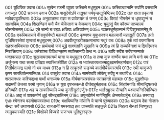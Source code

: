 001  युधिष्ठिर उवाच
001a सुखेन रजनी व्युष्टा कच्चित्ते मधुसूदन
001c कच्चिज्ज्ञानानि सर्वाणि प्रसन्नानि तवाच्युत
002  सञ्जय उवाच
002a वासुदेवोऽपि तद्युक्तं पर्यपृच्छद्युधिष्ठिरम्
002c ततः क्षत्ता प्रकृतयो न्यवेदयदुपस्थिताः
003a अनुज्ञातश्च राज्ञा स प्रावेशयत तं जनम्
003c विराटं भीमसेनं च धृष्टद्युम्नं च सात्यकिम्
004a शिखण्डिनं यमौ चैव चेकितानं च केकयान्
004c युयुत्सुं चैव कौरव्यं पाञ्चाल्यं चोत्तमौजसम्
005a एते चान्ये च बहवः क्षत्रियाः क्षत्रियर्षभम्
005c उपतस्थुर्महात्मानं विविशुश्चासनेषु ते
006a एकस्मिन्नासने वीरावुपविष्टौ महाबलौ
006c कृष्णश्च युयुधानश्च महात्मानौ महाद्युती
007a ततो युधिष्ठिरस्तेषां शृण्वतां मधुसूदनम्
007c अब्रवीत्पुण्डरीकाक्षमाभाष्य मधुरं वचः
008a एकं त्वां वयमाश्रित्य सहस्राक्षमिवामराः
008c प्रार्थयामो जयं युद्धे शाश्वतानि सुखानि च
009a त्वं हि राज्यविनाशं च द्विषद्भिश्च निराक्रियाम्
009c क्लेशांश्च विविधान्कृष्ण सर्वांस्तानपि वेत्थ नः
010a त्वयि सर्वेश सर्वेषामस्माकं भक्तवत्सल
010c सुखमायत्तमत्यर्थं यात्रा च मधुसूदन
011a स तथा कुरु वार्ष्णेय यथा त्वयि मनो मम
011c अर्जुनस्य यथा सत्या प्रतिज्ञा स्याच्चिकीर्षिता
012a स भवांस्तारयत्वस्माद्दुःखामर्षमहार्णवात्
012c पारं तितीर्षतामद्य प्लवो नो भव माधव
013a न हि तत्कुरुते सङ्ख्ये कार्तवीर्यसमस्त्वपि
013c रथी यत्कुरुते कृष्ण सारथिर्यत्नमास्थितः
014  वासुदेव उवाच
014a सामरेष्वपि लोकेषु सर्वेषु न तथाविधः
014c शरासनधरः कश्चिद्यथा पार्थो धनञ्जयः
015a वीर्यवानस्त्रसंपन्नः पराक्रान्तो महाबलः
015c युद्धशौण्डः सदामर्षी तेजसा परमो नृणाम्
016a स युवा वृषभस्कन्धो दीर्घबाहुर्महाबलः
016c सिंहर्षभगतिः श्रीमान्द्विषतस्ते हनिष्यति
017a अहं च तत्करिष्यामि यथा कुन्तीसुतोऽर्जुनः
017c धार्तराष्ट्रस्य सैन्यानि धक्ष्यत्यग्निरिवोत्थितः
018a अद्य तं पापकर्माणं क्षुद्रं सौभद्रघातिनम्
018c अपुनर्दर्शनं मार्गमिषुभिः क्षेप्स्यतेऽर्जुनः
019a तस्याद्य गृध्राः श्येनाश्च वडगोमायवस्तथा
019c भक्षयिष्यन्ति मांसानि ये चान्ये पुरुषादकाः
020a यद्यस्य देवा गोप्तारः सेन्द्राः सर्वे तथाप्यसौ
020c राजधानीं यमस्याद्य हतः प्राप्स्यति सङ्कुले
021a निहत्य सैन्धवं जिष्णुरद्य त्वामुपयास्यति
021c विशोको विज्वरो राजन्भव भूतिपुरस्कृतः

